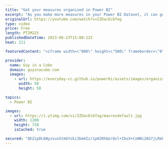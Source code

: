 ```yaml
---
title: "Get your measures organized in Power BI"
excerpt: "As you make more measures in your Power BI Dataset, it can get hard to find the one you need. Sure you can use search...  But you can also organize your measures to make it easier to find them. Patrick shows you how!  📢 Become a member: https://guyinacu.be/membership \r \r *******************\r \r Want"
originalUrl: https://youtube.com/watch?v=IZDacEcbfog
type: video
price: Free
length: PT2M22S
publishedDateTime: 2023-08-23T15:00:12Z
heat: 211

featuredContent: "<iframe width=\"800\" height=\"500\" frameborder=\"0\" src=\"https://www.youtube.com/embed/IZDacEcbfog\" allow=\"accelerometer; autoplay; encrypted-media; gyroscope; picture-in-picture\" allowfullscreen></iframe>"

provider:
  name: Guy in a Cube
  domain: guyinacube.com
  images:
    - url: https://everyday-cc.github.io/powerbi/assets/images/organizations/guyinacube.com-50x50.jpg
      width: 50
      height: 50

topics:
  - Power BI

images:
  - url: https://i.ytimg.com/vi/IZDacEcbfog/maxresdefault.jpg
    width: 1280
    height: 720
    isCached: true

secured: "QhZipDL6WyzvuxStmGYski3bm4Zz/1pHZ0hQorQvl+IbsX+CoNNi26G7jLRmhaZQ+rQ920l0fjGYMsoX9yKGzO8lPaekEvTEwaSEH6AQrh39c8/Klz0jm/aWz308iPD5AD6IAVRGmXzy/OfvKSOXoSXf32Zb9nLQjgeb8soNyykAZnBd5/736ky7syZIxRCJSr14oxbOeaLZAjavZ7TVfMVRp98437Ng0mQVbpIj7Of/nNc6wtjGhKYyicALssDs+Gv6TW1OwV94DrUIe1tBS+Nz+n9X8WU1OYKnH9p2u6C4zOvBESjgf4GilA6nlW0GFqVrFQt1QJ3Xr4s2qwzDJq29J6q+T3J0UJb8zb3r1OD7VAsaS5j8GP/nlr9r3XoFUl7qTT9Ia7cS2qK0syDcbJ2/+9lUNanZ0hwKusVIWEE=;TG0SlMdPUI+68Am0S9ACIw=="
---
```


